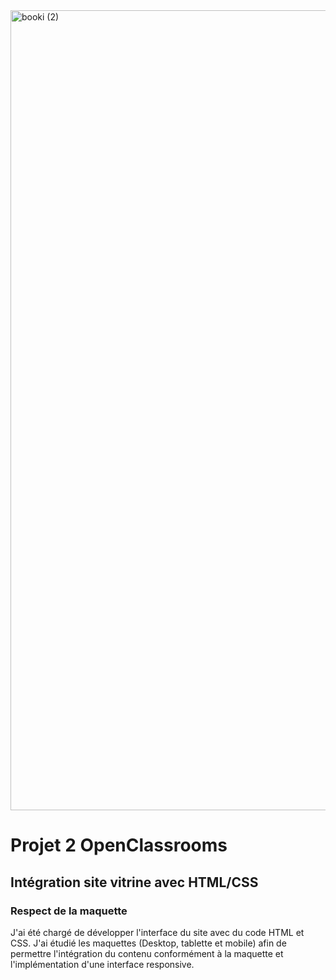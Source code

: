 <img width="1280" alt="booki (2)" src="https://github.com/NicolasM-83200/openclassrooms_projet2_booki/assets/130040163/c830add5-dadd-4382-b064-b9262f2289e6">

# Projet 2 OpenClassrooms
## Intégration site vitrine avec HTML/CSS
### Respect de la maquette

J'ai été chargé de développer l'interface du site avec du code HTML et CSS. 
J'ai étudié les maquettes (Desktop, tablette et mobile) afin de permettre l'intégration du contenu conformément à la maquette et l'implémentation d'une interface responsive.
